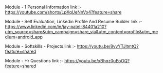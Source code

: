 Module - 1 Personal Information 
link :- https://youtube.com/shorts/LpXqUeNnVx4?feature=share

Module - Self Evaluation, Linkedin Profile And Resume Builder
link :- https://www.linkedin.com/in/jay-patel-84401a210?utm_source=share&utm_campaign=share_via&utm_content=profile&utm_medium=android_app

Module - Softskills - Projects
link :- https://youtu.be/8vvYTJltmtQ?feature=shared

Module - Hr Questions
link :- https://youtu.be/xBhqz0uEoOQ?feature=shared
